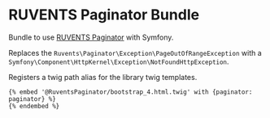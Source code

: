# RUVENTS Paginator Bundle

Bundle to use [RUVENTS Paginator](https://github.com/ruvents/paginator) with Symfony.

Replaces the `Ruvents\Paginator\Exception\PageOutOfRangeException` with a `Symfony\Component\HttpKernel\Exception\NotFoundHttpException`.

Registers a twig path alias for the library twig templates.

```twig
{% embed '@RuventsPaginator/bootstrap_4.html.twig' with {paginator: paginator} %}
{% endembed %}
```
